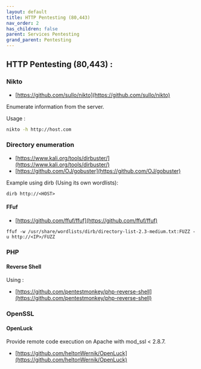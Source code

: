 ```yaml
---
layout: default
title: HTTP Pentesting (80,443)
nav_order: 2
has_children: false
parent: Services Pentesting
grand_parent: Pentesting
---
```


## HTTP Pentesting (80,443) :



### Nikto

- [https://github.com/sullo/nikto](https://github.com/sullo/nikto)

Enumerate information from the server. 

Usage : 
```bash
nikto -h http://host.com
```

### Directory enumeration

- [https://www.kali.org/tools/dirbuster/](https://www.kali.org/tools/dirbuster/) 
- [https://github.com/OJ/gobuster](https://github.com/OJ/gobuster)

Example using dirb (Using its own wordlists): 

```
dirb http://<HOST>
```

#### FFuf

- [https://github.com/ffuf/ffuf](https://github.com/ffuf/ffuf)

```
ffuf -w /usr/share/wordlists/dirb/directory-list-2.3-medium.txt:FUZZ -u http://<IP>/FUZZ
```

### PHP

#### Reverse Shell

Using : 
- [https://github.com/pentestmonkey/php-reverse-shell](https://github.com/pentestmonkey/php-reverse-shell)


### OpenSSL 

#### OpenLuck 

Provide remote code execution on Apache with mod_ssl < 2.8.7.

- [https://github.com/heltonWernik/OpenLuck](https://github.com/heltonWernik/OpenLuck)

